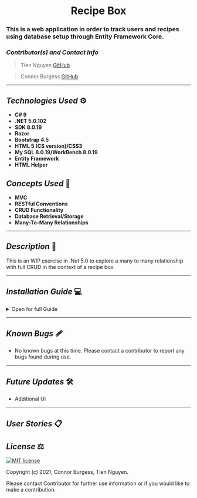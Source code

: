 # <div align="center"> **Recipe Box** </div>
### This is a web application in order to track users and recipes using database setup through Entity Framework Core.

 ### _Contributor(s) and Contact Info_
> Tien Nguyen [GitHub](https://github.com/Tien96ng)

> Connor Burgess [GitHub](https://github.com/ConnorBurgess)

---

## _Technologies Used_ ⚙

* **C# 9**
* **.NET 5.0.102**
* **SDK 8.0.19**
* **Razor**
* **Bootstrap 4.5**
* **HTML 5 (CS version)/CSS3**
* **My SQL 8.0.19/WorkBench 8.0.19**
* **Entity Framework**
* **HTML Helper**

## _Concepts Used_ 🧠

* **MVC**
* **RESTful Conventions**
* **CRUD Functionality**
* **Database Retrieval/Storage**
* **Many-To-Many Relationships**

---

## _Description_ 📃
This is an WIP exercise in .Net 5.0 to explore a many to many relationship with full CRUD in the context of a recipe box.

---

## _Installation Guide_ 💻 

<details>
<summary>Open for full Guide</summary>

### _Cloning and Initial Setup_

> Repository: 
1. In your terminal of choice or [GitHub's Desktop Application](https://desktop.github.com/) , clone the above repository from Github. For further explanation on how to clone this repository, please visit [GitHub's Documentation](https://docs.github.com/en/github/using-git/which-remote-url-should-i-use).
2. Ensure you are running .NET Core SDK by using the command dotnet --version in your terminal. If a version number is not presented, please visit [this download page for .NET 5 and install the applicable software for your OS](https://dotnet.microsoft.com/download/dotnet/5.0). 
3. Once you verify you are running a .NET 5, navigate in your terminal to Recipe directory within the Recipe-box directory you just cloned. Once there, run "dotnet build" in your terminal to build application within directory. 
4. In your terminal, while still in Recipe directory, run "dotnet restore."
5. You will require a text or code editor to complete the following steps. [VS Code is recommended](https://code.visualstudio.com/)


### _Installation: Database Recreation_

1. Ensure you are running MySQL Server 8 and MySQL WorkBench 8. If you are running windows, use the [Windows Installer ](https://dev.mysql.com/downloads/installer/) for MySQL and follow the instructions provided by the installer. For Macs, visit [MySQL Commuinity Downloads](https://dev.mysql.com/downloads/mysql/) and select macOS from the Operation Systems. This will be a manual installation. If you need additonal assistance on this, please visit Epicodus's [Learn How to Program Article](https://www.learnhowtoprogram.com/c-and-net/getting-started-with-c/installing-and-configuring-mysql).
2. Once you verify you have SQL installed, create a file called "appsettings.json" in the root directory Recipe-box. Paste the following into this file.
```
{
  "ConnectionStrings": {
      "DefaultConnection": "Server=localhost;Port={PORT OF SERVER};database=recipe-box;uid=root;pwd={PASSWORD OF SERVER};"
  }
}
```
3. In your terminal, run "dotnet ef database update"
### _Installation: General Use_

1. Back in your terminal in the Recipe production directory, type "dotnet run." The terminal will present local host routes for you to navigate to in your browser. An example would be "http://localhost:5000." Enter this into a web browser of choice to use this application. Keep the terminal running as it is being used to control the local server.
2. When finished, exit the terminal or use the command "CTRL C"(Windows) or "CMD C"(Mac) to shut down the local server.

</details>

---

## _Known Bugs_ 🩹
* No known bugs at this time. Please contact a contributor to report any bugs found during use.

---

## _Future Updates_ 🛠
* Additional UI

---

## _User Stories_ 📋


## _License_ ⚖️

[![MIT license](https://img.shields.io/badge/License-MIT-blue.svg)](https://opensource.org/licenses/MIT)

Copyright (c) 2021, Connor Burgess, Tien Nguyen.

Please contact Contributor for further use information or if you would like to make a contribution.